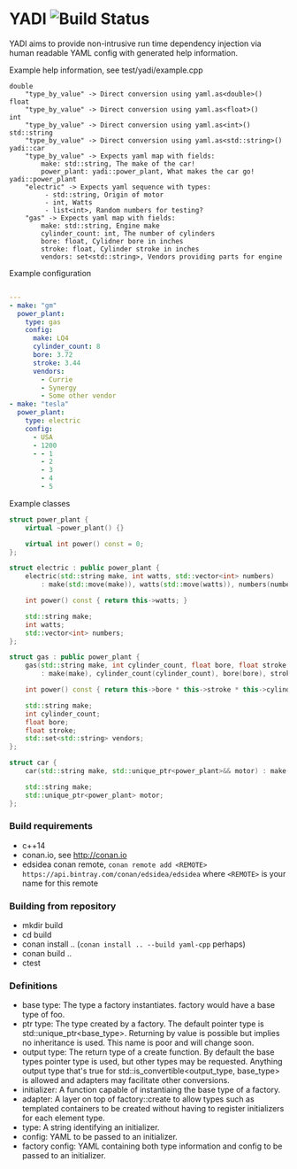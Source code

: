 # YADI ![Build Status](https://travis-ci.org/ebclark2/yadi.svg?branch=master)
YADI aims to provide non-intrusive run time dependency injection via human readable YAML config with generated help information.  

Example help information, see test/yadi/example.cpp

```text
double
	"type_by_value" -> Direct conversion using yaml.as<double>()
float
	"type_by_value" -> Direct conversion using yaml.as<float>()
int
	"type_by_value" -> Direct conversion using yaml.as<int>()
std::string
	"type_by_value" -> Direct conversion using yaml.as<std::string>()
yadi::car
	"type_by_value" -> Expects yaml map with fields:
		make: std::string, The make of the car!
		power_plant: yadi::power_plant, What makes the car go!
yadi::power_plant
	"electric" -> Expects yaml sequence with types:
		 - std::string, Origin of motor
		 - int, Watts
		 - list<int>, Random numbers for testing?
	"gas" -> Expects yaml map with fields:
		make: std::string, Engine make
		cylinder_count: int, The number of cylinders
		bore: float, Cylidner bore in inches
		stroke: float, Cylinder stroke in inches
		vendors: set<std::string>, Vendors providing parts for engine
```
Example configuration
```yaml

---
- make: "gm"
  power_plant:
    type: gas
    config:
      make: LQ4
      cylinder_count: 8
      bore: 3.72
      stroke: 3.44
      vendors:
        - Currie
        - Synergy
        - Some other vendor
- make: "tesla"
  power_plant:
    type: electric
    config:
      - USA
      - 1200
      - - 1
        - 2
        - 3
        - 4
        - 5
```
Example classes
```cpp
struct power_plant {
    virtual ~power_plant() {}

    virtual int power() const = 0;
};

struct electric : public power_plant {
    electric(std::string make, int watts, std::vector<int> numbers)
        : make(std::move(make)), watts(std::move(watts)), numbers(numbers) {}

    int power() const { return this->watts; }

    std::string make;
    int watts;
    std::vector<int> numbers;
};

struct gas : public power_plant {
    gas(std::string make, int cylinder_count, float bore, float stroke, std::set<std::string> vendors)
        : make(make), cylinder_count(cylinder_count), bore(bore), stroke(stroke), vendors(std::move(vendors)) {}

    int power() const { return this->bore * this->stroke * this->cylinder_count; }

    std::string make;
    int cylinder_count;
    float bore;
    float stroke;
    std::set<std::string> vendors;
};

struct car {
    car(std::string make, std::unique_ptr<power_plant>&& motor) : make(std::move(make)), motor(std::move(motor)) {}

    std::string make;
    std::unique_ptr<power_plant> motor;
};
```
### Build requirements
 - c++14
 - conan.io, see http://conan.io
 - edsidea conan remote, `conan remote add <REMOTE> https://api.bintray.com/conan/edsidea/edsidea` where `<REMOTE>` is your name for this remote

### Building from repository
 - mkdir build
 - cd build
 - conan install .. (`conan install .. --build yaml-cpp` perhaps)
 - conan build ..
 - ctest

### Definitions
 - base type: The type a factory instantiates.  factory<foo> would have a base type of foo.
 - ptr type: The type created by a factory.  The default pointer type is std::unique_ptr<base_type>.  Returning by value is possible but implies no inheritance is used.  This name is poor and will change soon.
 - output type: The return type of a create function.  By default the base types pointer type is used, but other types may be requested.  Anything output type that's true for std::is_convertible<output_type, base_type> is allowed and adapters may facilitate other conversions. 
 - initializer: A function capable of instantiaing the base type of a factory.
 - adapter: A layer on top of factory<foo>::create to allow types such as templated containers to be created without having to register initializers for each element type.
 - type: A string identifying an initializer.
 - config: YAML to be passed to an initializer.
 - factory config: YAML containing both type information and config to be passed to an initializer. 
